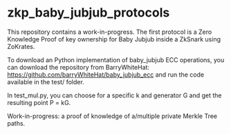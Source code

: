 # zkp_baby_jubjub_protocols
This repository contains a work-in-progress. The first protocol is a Zero Knowledge Proof of key ownership for Baby Jubjub inside a ZkSnark using ZoKrates.

To download an Python implementation of baby_jubjub ECC operations, you can download the repository from BarryWhiteHat: https://github.com/barryWhiteHat/baby_jubjub_ecc and run the code available in the test/ folder. 

In test_mul.py, you can choose for a specific k and generator G and get the resulting point P = kG.

Work-in-progress: a proof of knowledge of a/multiple private Merkle Tree paths.

